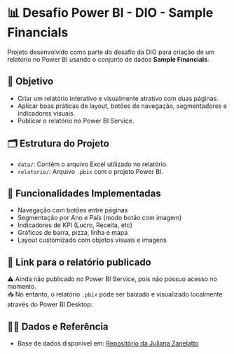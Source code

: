 # 📊 Desafio Power BI - DIO - Sample Financials

Projeto desenvolvido como parte do desafio da DIO para criação de um relatório no Power BI usando o conjunto de dados **Sample Financials**.

## 🎯 Objetivo

- Criar um relatório interativo e visualmente atrativo com duas páginas.
- Aplicar boas práticas de layout, botões de navegação, segmentadores e indicadores visuais.
- Publicar o relatório no Power BI Service.

## 🗂️ Estrutura do Projeto

- `data/`: Contém o arquivo Excel utilizado no relatório.
- `relatorio/`: Arquivo `.pbix` com o projeto Power BI.

## 📌 Funcionalidades Implementadas

- Navegação com botões entre páginas
- Segmentação por Ano e País (modo botão com imagem)
- Indicadores de KPI (Lucro, Receita, etc)
- Gráficos de barra, pizza, linha e mapa
- Layout customizado com objetos visuais e imagens

## 🔗 Link para o relatório publicado

⚠️ Ainda não publicado no Power BI Service, pois não possuo acesso no momento.  
📥 No entanto, o relatório `.pbix` pode ser baixado e visualizado localmente através do Power BI Desktop:

## 👩‍💻 Dados e Referência

- Base de dados disponível em: [Repositório da Juliana Zanelatto](https://github.com/julianazanelatto/power_bi_analyst)
